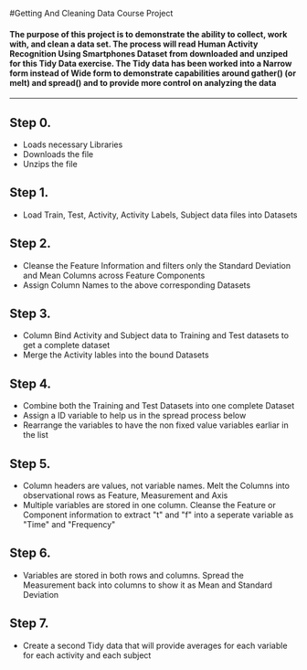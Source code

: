 #Getting And Cleaning Data Course Project
#### The purpose of this project is to demonstrate the ability to collect, work with, and clean a data set. The process will read Human Activity Recognition Using Smartphones Dataset from downloaded and unziped for this Tidy Data exercise. The Tidy data has been worked into a Narrow form instead of Wide form to demonstrate capabilities around gather() (or melt) and spread()  and to provide more control on analyzing the data

- - -

## Step 0.
* Loads necessary Libraries
* Downloads the file
* Unzips the file

## Step 1.
* Load Train, Test, Activity, Activity Labels, Subject data files into Datasets

## Step 2.
* Cleanse the Feature Information and filters only the Standard Deviation and Mean Columns across Feature Components
* Assign Column Names to the above corresponding Datasets

## Step 3.
* Column Bind Activity and Subject data to Training and Test datasets to get a complete dataset
* Merge the Activity lables into the bound Datasets

## Step 4.
* Combine both the Training and Test Datasets into one complete Dataset
* Assign a ID variable to help us in the spread process below
* Rearrange the variables to have the non fixed value variables earliar in the list

## Step 5.
* Column headers are values, not variable names. Melt the Columns into observational rows as Feature, Measurement and Axis
* Multiple variables are stored in one column. Cleanse the Feature or Component information to extract "t" and "f" into a seperate variable as "Time" and "Frequency"

## Step 6.
* Variables are stored in both rows and columns. Spread the Measurement back into columns to show it as Mean and Standard Deviation

## Step 7.
* Create a second Tidy data that will provide averages for each variable for each activity and each subject 




